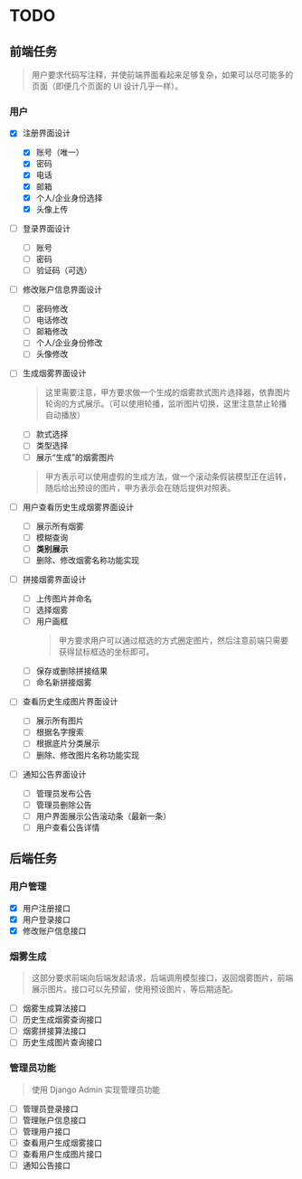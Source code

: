 # TODO

## 前端任务

> 用户要求代码写注释，并使前端界面看起来足够复杂，如果可以尽可能多的页面（即便几个页面的 UI 设计几乎一样）。

### 用户

- [x] 注册界面设计

  - [x] 账号（唯一）
  - [x] 密码
  - [x] 电话
  - [x] 邮箱
  - [x] 个人/企业身份选择
  - [x] 头像上传

- [ ] 登录界面设计

  - [ ] 账号
  - [ ] 密码
  - [ ] 验证码（可选）

- [ ] 修改账户信息界面设计

  - [ ] 密码修改
  - [ ] 电话修改
  - [ ] 邮箱修改
  - [ ] 个人/企业身份修改
  - [ ] 头像修改

- [ ] 生成烟雾界面设计

  > 这里需要注意，甲方要求做一个生成的烟雾款式图片选择器，依靠图片轮询的方式展示。（可以使用轮播，监听图片切换，这里注意禁止轮播自动播放）

  - [ ] 款式选择
  - [ ] 类型选择
  - [ ] 展示“生成”的烟雾图片
  > 甲方表示可以使用虚假的生成方法，做一个滚动条假装模型正在运转，随后给出预设的图片，甲方表示会在随后提供对照表。

- [ ] 用户查看历史生成烟雾界面设计

  - [ ] 展示所有烟雾
  - [ ] 模糊查询
  - [ ] **类别展示**
  - [ ] 删除、修改烟雾名称功能实现

- [ ] 拼接烟雾界面设计

  - [ ] 上传图片并命名
  - [ ] 选择烟雾
  - [ ] 用户画框
    > 甲方要求用户可以通过框选的方式圈定图片，然后注意前端只需要获得鼠标框选的坐标即可。
  - [ ] 保存或删除拼接结果
  - [ ] 命名新拼接烟雾

- [ ] 查看历史生成图片界面设计

  - [ ] 展示所有图片
  - [ ] 根据名字搜索
  - [ ] 根据底片分类展示
  - [ ] 删除、修改图片名称功能实现

- [ ] 通知公告界面设计

  - [ ] 管理员发布公告
  - [ ] 管理员删除公告
  - [ ] 用户界面展示公告滚动条（最新一条）
  - [ ] 用户查看公告详情

## 后端任务

### 用户管理

- [x] 用户注册接口
- [x] 用户登录接口
- [x] 修改账户信息接口

### 烟雾生成

> 这部分要求前端向后端发起请求，后端调用模型接口，返回烟雾图片，前端展示图片。接口可以先预留，使用预设图片，等后期适配。

- [ ] 烟雾生成算法接口
- [ ] 历史生成烟雾查询接口
- [ ] 烟雾拼接算法接口
- [ ] 历史生成图片查询接口

### 管理员功能

> 使用 Django Admin 实现管理员功能

- [ ] 管理员登录接口
- [ ] 管理账户信息接口
- [ ] 管理用户接口
- [ ] 查看用户生成烟雾接口
- [ ] 查看用户生成图片接口
- [ ] 通知公告接口
